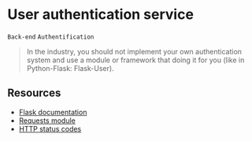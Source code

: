 # User authentication service
``Back-end``    ``Authentification``

> In the industry, you should not implement your own authentication system and use a module or framework that doing it for you (like in Python-Flask: Flask-User).

## Resources

- [Flask documentation](https://flask.palletsprojects.com/en/1.1.x/quickstart/)
- [Requests module](https://requests.kennethreitz.org/en/latest/user/quickstart/)
- [HTTP status codes](https://www.w3.org/Protocols/rfc2616/rfc2616-sec10.html)

